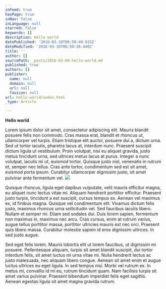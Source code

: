 ```yaml
---
inFeed: true
hasPage: true
inNav: false
inLanguage: null
starred: false
keywords: []
description: Hello world
datePublished: '2016-03-10T08:50:40.915Z'
dateModified: '2016-03-10T08:50:38.440Z'
title: ''
author: []
sourcePath: _posts/2016-03-09-hello-world.md
published: true
authors: []
publisher:
  name: null
  domain: null
  url: null
  favicon: null
url: hello-world/index.html
_type: Article

---
```

**Hello world**

Lorem ipsum dolor sit amet, consectetur adipiscing elit. Mauris blandit posuere felis non commodo. Cras massa erat, blandit et rhoncus ut, ullamcorper vel turpis. Etiam tristique elit auctor, posuere dui a, dictum urna. Sed ut tortor iaculis, pharetra lacus at, interdum nunc. Praesent suscipit dictum ligula ut vestibulum. Proin volutpat, nisi eu aliquet gravida, justo metus tincidunt urna, sed ultrices metus lacus at purus. Integer a nunc volutpat, iaculis mi ut, euismod tortor. Quisque justo nisl, venenatis in rutrum et, semper nec tellus. Cras ante tortor, condimentum sed est sit amet, euismod porta ipsum. Curabitur ullamcorper dignissim justo, sit amet pulvinar ante fermentum vel.
![](https://the-grid-user-content.s3-us-west-2.amazonaws.com/9502632d-f68b-4ee4-9b4d-bc7d50bba00c.jpg)

Quisque rhoncus, ligula eget dapibus vulputate, velit mauris efficitur magna, eu aliquet nunc lectus vitae mi. Aliquam hendrerit porttitor efficitur. Praesent justo turpis, tincidunt a est suscipit, cursus tempus ex. Aenean vel maximus ex, id finibus magna. Quisque vel condimentum elit. Vivamus dictum felis justo, maximus rhoncus urna sollicitudin vel. Sed faucibus iaculis libero. Nullam et semper mi. Etiam sed sodales dui. Duis lorem sapien, fermentum non maximus in, maximus nec arcu. Cras cursus, enim at rutrum varius, augue tellus porttitor massa, porttitor ultricies mauris est nec orci. Praesent quis libero massa. Curabitur molestie sapien id eros dignissim ultrices. In sed justo augue.

Sed eget felis lorem. Mauris lobortis elit ut lorem faucibus, ut dignissim mi posuere. Pellentesque aliquam, turpis sit amet blandit suscipit, dui tortor interdum felis, sit amet luctus mi urna vitae mi. Nulla hendrerit lectus ac justo malesuada, nec aliquam libero congue. Aenean sit amet enim et augue luctus ultrices eu eget ligula. In sed tempus nisi. Morbi vel rutrum ex. In metus mi, convallis id mi eu, rutrum tincidunt quam. Nam facilisis turpis sit amet varius pulvinar. Praesent bibendum imperdiet felis eget sagittis. Aenean egestas ligula sit amet magna gravida rutrum.